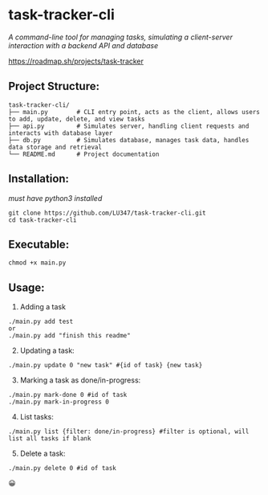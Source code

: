 # task-tracker-cli
*A command-line tool for managing tasks, simulating a client-server interaction with a backend API and database*

https://roadmap.sh/projects/task-tracker

## Project Structure:
```
task-tracker-cli/
├── main.py        # CLI entry point, acts as the client, allows users to add, update, delete, and view tasks
├── api.py         # Simulates server, handling client requests and interacts with database layer
├── db.py          # Simulates database, manages task data, handles data storage and retrieval
└── README.md      # Project documentation
```

## Installation:
*must have python3 installed*
```
git clone https://github.com/LU347/task-tracker-cli.git
cd task-tracker-cli
```
## Executable:
```
chmod +x main.py
```
## Usage:
1. Adding a task
```
./main.py add test
or
./main.py add "finish this readme"
```
2. Updating a task:
```
./main.py update 0 "new task" #{id of task} {new task}
```
3. Marking a task as done/in-progress:
```
./main.py mark-done 0 #id of task
./main.py mark-in-progress 0
```
4. List tasks:
```
./main.py list {filter: done/in-progress} #filter is optional, will list all tasks if blank
```
5. Delete a task:
```
./main.py delete 0 #id of task
```

😀


